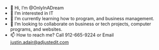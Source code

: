 - 👋 Hi, I’m @OnlyInADream
- 👀 I’m interested in IT
- 🌱 I’m currently learning how to program, and business management.
- 💞️ I’m looking to collaborate on business or tech projects, computer programs, and websites.
- 📫 How to reach me? Call 912-665-9224 or Email justin.adair@adjustedit.com

<!---
OnlyInADream/OnlyInADream is a ✨ special ✨ repository because its `README.md` (this file) appears on your GitHub profile.
You can click the Preview link to take a look at your changes.
--->

